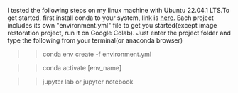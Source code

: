 I tested the following steps on my linux machine with Ubuntu 22.04.1 LTS.To get started, first install conda to your system, link is  [here](https://conda.io/projects/conda/en/latest/user-guide/install/index.html). Each project includes its own "environment.yml" file to get you started(except image restoration project, run it on Google Colab). Just enter the project folder and type the following from your terminal(or anaconda browser)

>> conda env create -f environment.yml


>> conda activate [env_name]


>> jupyter lab or jupyter notebook



